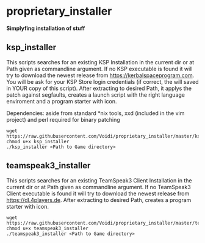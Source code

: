 proprietary_installer
=====================
**Simplyfing installation of stuff**

ksp_installer
-------------
This scripts searches for an existing KSP Installation in the current dir or at Path given as commandline argument.
If no KSP executable is found it will try to download the newest release from https://kerbalspaceprogram.com.
You will be ask for your KSP Store login credentials (if correct, the will saved in YOUR copy of this script).
After extracting to desired Path, it applys the patch against segfaults, creates a launch script with the right language enviroment and a program starter with icon.

Dependencies: aside from standard *nix tools, xxd (included in the vim project) and perl required for binary patching
```
wget https://raw.githubusercontent.com/Voidi/proprietary_installer/master/ksp_installer
chmod u+x ksp_installer
./ksp_installer <Path to Game directory>
```
teamspeak3_installer
-------------
This scripts searches for an existing TeamSpeak3 Client Installation in the current dir or at Path given as commandline argument.
If no TeamSpeak3 Client executable is found it will try to download the newest release from https://dl.4players.de.
After extracting to desired Path, creates a program starter with icon.
```
wget https://raw.githubusercontent.com/Voidi/proprietary_installer/master/teamspeak3_installer
chmod u+x teamspeak3_installer
./teamspeak3_installer <Path to Game directory>
```
